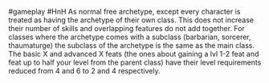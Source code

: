  #gameplay #HnH
 As normal free archetype, except every character is treated as having the archetype of their own class. This does not increase their number of skills and overlapping features do not add together. For classes where the archetype comes with a subclass (barbarian, sorcerer, thaumaturge) the subclass of the archetype is the same as the main class.
The basic X and advanced X feats (the ones about gaining a lvl 1-2 feat and feat up to half your level from the parent class) have their level requirements reduced from 4 and 6 to 2 and 4 respectively.